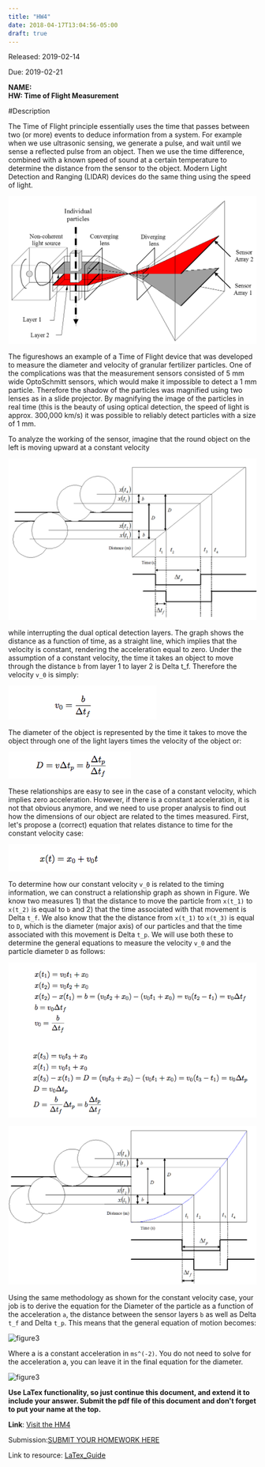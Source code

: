 ```yaml
---
title: "HW4"
date: 2018-04-17T13:04:56-05:00
draft: true
---
```


Released: 2019-02-14

Due: 2019-02-21

**NAME:**  
**HW: Time of Flight Measurement**

#Description

The Time of Flight principle essentially uses the time that passes between two (or more) events to deduce information from a system. For example when we use ultrasonic sensing, we generate a pulse, and wait until we sense a reflected pulse from an object. Then we use the time difference, combined with a known speed of sound at a certain temperature to determine the distance from the sensor to the object. Modern Light Detection and Ranging (LIDAR) devices do the same thing using the speed of light.

![figure1](https://github.com/ABE425/ABE425/blob/Rongliu/data/hw/hw_timeflight/HW_TimeOfFlightMeasurement1.PNG)  

The figureshows an example of a Time of Flight device that was developed to measure the diameter and velocity of granular fertilizer particles. One of the complications was that the measurement sensors consisted of 5 mm wide OptoSchmitt sensors, which would make it impossible to detect a 1 mm particle. Therefore the shadow of the particles was magnified using two lenses as in a slide projector. By magnifying the image of the particles in real time (this is the beauty of using optical detection, the speed of light is approx. 300,000 km/s) it was possible to reliably detect particles with a size of 1 mm.



To analyze the working of the sensor, imagine that the round object on the left is moving upward at a constant velocity

![figure2](https://github.com/ABE425/ABE425/blob/Rongliu/data/hw/hw_timeflight/HW_TimeOfFlightMeasurement2.PNG)

while interrupting the dual optical detection layers. The graph shows the distance as a function of time, as a straight line, which implies that the velocity is constant, rendering the acceleration equal to zero. Under the assumption of a constant velocity, the time it takes an object to move through the distance ```b``` from layer 1 to layer 2 is Delta t_f. Therefore the velocity ```v_0``` is simply:

![figure](https://github.com/ABE425/ABE425/blob/Rongliu/data/hw/hw_timeflight/TF1.png)

The diameter of the object is represented by the time it takes to move the object through one of the light layers times the velocity of the object or:

![figure](https://github.com/ABE425/ABE425/blob/Rongliu/data/hw/hw_timeflight/TF2.png)

These relationships are easy to see in the case of a constant velocity, which implies zero acceleration. However, if there is a constant acceleration, it is not that obvious anymore, and we need to use proper analysis to find out how the dimensions of our object are related to the times measured. First, let's propose a (correct) equation that relates distance to time for the constant velocity case:

![figure](https://github.com/ABE425/ABE425/blob/Rongliu/data/hw/hw_timeflight/TF3.png)

To determine how our constant velocity ```v_0``` is related to the timing information, we can construct a relationship graph as shown in Figure. We know two measures 1) that the distance to move the particle from ```x(t_1)``` to ```x(t_2)``` is equal to ```b``` and 2) that the time associated with that movement is Delta ```t_f```. We also know that the the distance from ```x(t_1)``` to ```x(t_3)``` is equal to ```D```, which is the diameter (major axis) of our particles and that the time associated with this movement is Delta ```t_p```. We will use both these to determine the general equations to measure the velocity ```v_0``` and the particle diameter ```D``` as follows:

![figure](https://github.com/ABE425/ABE425/blob/Rongliu/data/hw/hw_timeflight/TF4-13.png)

![figure3](https://github.com/ABE425/ABE425/blob/Rongliu/data/hw/hw_timeflight/HW_TimeOfFlightMeasurement3.PNG)

Using the same methodology as shown for the constant velocity case, your job is to derive the equation for the Diameter of the particle as a function of the acceleration ```a```, the distance between the sensor layers ```b``` as well as Delta ```t_f``` and Delta ```t_p```. This means that the general equation of motion becomes:

![figure3](https://github.com/ABE425/ABE425/blob/Rongliu/data/hw/hw_timeflight/HW_TimeOfFlightMeasurement14.PNG)

Where a is a constant acceleration in ```ms^(-2)```. You do not need to solve for the acceleration a, you can leave it in the final equation for the diameter.

![figure3](https://github.com/ABE425/ABE425/blob/Rongliu/data/hw/hw_timeflight/HW_TimeOfFlightMeasurement15.PNG)

**Use LaTex functionality, so just continue this document, and extend it to include your answer. Submit the pdf file of this document and don't forget to put your name at the top.**

**Link**: [Visit the HM4](https://github.com/ABE425/ABE425/tree/master/data/hw/HW_TheveninEquivalents )

Submission:[SUBMIT YOUR HOMEWORK HERE]()

Link to resource: [LaTex_Guide](../../resources/LaTex_Guide.md)
